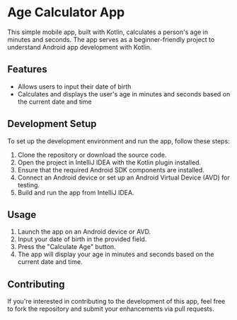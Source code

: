 # Age Calculator App

This simple mobile app, built with Kotlin, calculates a person's age in minutes and seconds. The app serves as a beginner-friendly project to understand Android app development with Kotlin.

## Features

- Allows users to input their date of birth
- Calculates and displays the user's age in minutes and seconds based on the current date and time

## Development Setup

To set up the development environment and run the app, follow these steps:

1. Clone the repository or download the source code.
2. Open the project in IntelliJ IDEA with the Kotlin plugin installed.
3. Ensure that the required Android SDK components are installed.
4. Connect an Android device or set up an Android Virtual Device (AVD) for testing.
5. Build and run the app from IntelliJ IDEA.

## Usage

1. Launch the app on an Android device or AVD.
2. Input your date of birth in the provided field.
3. Press the "Calculate Age" button.
4. The app will display your age in minutes and seconds based on the current date and time.

## Contributing

If you're interested in contributing to the development of this app, feel free to fork the repository and submit your enhancements via pull requests.
